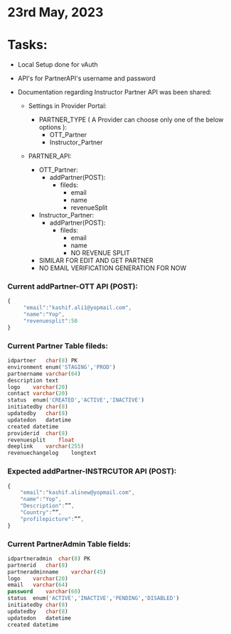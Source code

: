 # 23rd May, 2023

# Tasks:

* Local Setup done for vAuth
* API's for PartnerAPI's username and password

* Documentation regarding Instructor Partner API was been shared:

  * Settings in Provider Portal:
    * PARTNER_TYPE ( A Provider can choose only one of the below options ):
      * OTT_Partner
      * Instructor_Partner

  * PARTNER_API:
    * OTT_Partner:
      * addPartner(POST):
        * fileds:
          * email
          * name
          * revenueSplit
    * Instructor_Partner:
      * addPartner(POST):
        * fileds:
          * email
          * name
          * NO REVENUE SPLIT
    * SIMILAR FOR EDIT AND GET PARTNER
    * NO EMAIL VERIFICATION GENERATION FOR NOW


### Current addPartner-OTT API (POST):
```js
{
     "email":"kashif.ali1@yopmail.com",
     "name":"Yop",
     "revenuesplit":50
}
```

### Current Partner Table fileds:
```sql
idpartner	char(8) PK
environment	enum('STAGING','PROD')
partnername	varchar(64)
description	text
logo	varchar(20)
contact	varchar(20)
status	enum('CREATED','ACTIVE','INACTIVE')
initiatedby	char(8)
updatedby	char(8)
updatedon	datetime
created	datetime
providerid	char(8)
revenuesplit	float
deeplink	varchar(255)
revenuechangelog	longtext
```

### Expected addPartner-INSTRCUTOR API (POST):
```js
{
    "email":"kashif.alinew@yopmail.com",
    "name":"Yop",
    "Description":””,
    "Country":””,
    "profilepicture":””,	
}
```

### Current PartnerAdmin Table fields:
```sql
idpartneradmin	char(8) PK
partnerid	char(8)
partneradminname	varchar(45)
logo	varchar(20)
email	varchar(64)
password	varchar(60)
status	enum('ACTIVE','INACTIVE','PENDING','DISABLED')
initiatedby	char(8)
updatedby	char(8)
updatedon	datetime
created	datetime
```